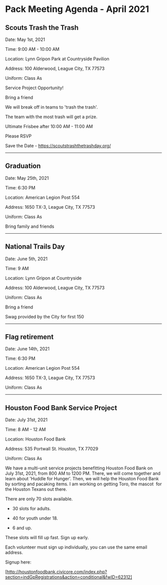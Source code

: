 # Pack Meeting Agenda - April 2021

## **Scouts Trash the Trash**  

Date: May 1st, 2021

Time: 9:00 AM - 10:00 AM

Location: Lynn Gripon Park at Countryside Pavilion

Address: 100 Alderwood, League City, TX 77573

Uniform: Class As

Service Project Opportunity!

Bring a friend 

We will break off in teams to 'trash the trash'.

The team with the most trash will get a prize. 

Ultimate Frisbee after 10:00 AM - 11:00 AM

Please RSVP

Save the Date - https://scoutstrashthetrashday.org/

---

## **Graduation**

Date: May 25th, 2021

Time: 6:30 PM 

Location: American Legion Post 554

Address: 1650 TX-3, League City, TX 77573

Uniform: Class As

Bring family and friends

---

## **National Trails Day**

Date: June 5th, 2021

Time: 9 AM 

Location: Lynn Gripon at Countryside

Address: 100 Alderwood, League City, TX 77573

Uniform: Class As

Bring a friend

Swag provided by the City for first 150

---

## **Flag retirement**

Date: June 14th, 2021

Time: 6:30 PM 

Location: American Legion Post 554

Address: 1650 TX-3, League City, TX 77573

Uniform: Class As

---

## **Houston Food Bank Service Project**

Date: July 31st, 2021

Time: 8 AM - 12 AM

Location: Houston Food Bank

Address: 535 Portwall St. Houston, TX 77029

Uniform: Class As

We have a multi-unit service projects benefitting Houston Food Bank on July 31st, 2021, from 800 AM to 1200 PM. There, we will come together and learn about 'Huddle for Hunger'. Then, we will help the Houston Food Bank by sorting and pacaking items. I am working on getting Toro, the mascot  for the Houston Texans out there.

There are only 70 slots available.  

- 30 slots for adults.   

- 40 for youth under 18\.  

- 6 and up.

These slots will fill up fast. Sign up early.

Each volunteer must sign up individually, you can use the same email address.

Signup here:

[http://houstonfoodbank.civicore.com/index.php?section=indGpRegistrations&action=conditional&fwID=62312]
